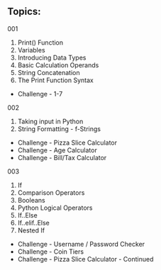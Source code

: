 ## Topics:

001
1. Print() Function
2. Variables
3. Introducing Data Types
4. Basic Calculation Operands
5. String Concatenation
6. The Print Function Syntax

* Challenge - 1-7

002
1. Taking input in Python
2. String Formatting - f-Strings

* Challenge - Pizza Slice Calculator
* Challenge - Age Calculator
* Challenge - Bill/Tax Calculator

003
1. If
2. Comparison Operators
3. Booleans
4. Python Logical Operators
5. If..Else
6. If..elif..Else
7. Nested If

* Challenge - Username / Password Checker
* Challenge - Coin Tiers
* Challenge - Pizza Slice Calculator - Continued


